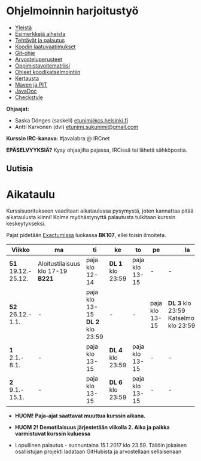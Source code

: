 # Ohjelmoinnin harjoitustyö
* [Yleistä](ohjeet/Yleista.md)
* [Esimerkkejä aiheista](ohjeet/Esimerkkeja-aiheista.md)
* [Tehtävät ja palautus](ohjeet/Tehtavat-ja-palautus.md)
* [Koodin laatuvaatimukset](ohjeet/Koodin-laatuvaatimukset.md)
* [Git-ohje](ohjeet/Git-ohje.md)
* [Arvosteluperusteet](ohjeet/Arvosteluperusteet.md)
* [Oppimistavoitematriisi](http://www.cs.helsinki.fi/courses/58160/matriisi)
* [Ohjeet koodikatselmointiin](ohjeet/Koodikatselmointi.md)
* [Kertausta](ohjeet/Kertausta.md)
* [Maven ja PIT](ohjeet/Maven-ja-PIT.md)
* [JavaDoc](ohjeet/JavaDoc.md)
* [Checkstyle](ohjeet/Checkstyle.md)

**Ohjaajat:**
* Saska Dönges (saskeli) etunimi@cs.helsinki.fi
* Antti Karvonen (dvl) etunimi.sukunimi@gmail.com

**Kurssin IRC-kanava**:
\#javalabra @ IRCnet

**EPÄSELVYYKSIÄ?** Kysy ohjaajilta pajassa, IRCissä tai lähetä sähköpostia.

## Uutisia

# Aikataulu

Kurssisuoritukseen vaaditaan aikataulussa pysymystä, joten kannattaa pitää aikataulusta kiinni! Kolme myöhästynyttä palautusta tulkitaan kurssin keskeytykseksi.

Pajat pidetään [Exactumissa](http://www.helsinki.fi/teknos/opetustilat/kumpula/gh2b/default.htm) luokassa **BK107**, ellei toisin ilmoiteta.

| Viikko | ma | ti | ke | to | pe | la | su |
| --- | --- | --- | --- | --- | --- | --- | --- |
| **51** <br> 19.12.-<br>25.12. | Aloitustilaisuus<br>klo 17-19 **B221** | paja klo 12-14 | **DL 1** klo 23:59 | paja klo 13-15 | - | - | - |
| **52** <br> 26.12.-<br>1.1. | - | paja klo 13-15 <br/> **DL 2** klo 23:59 | - | - | paja klo 13-15 | **DL 3** klo 23:59<br>Katselmointi1<br> klo 23:59| - |
| **1** <br> 2.1.-<br>8.1.  | - | paja klo 13-15 | **DL 4** klo 23:59 | paja klo 13-15 | - | - | **DL 5** klo 23:59 <br>Katselmointi2<br> klo 23:59 |
| **2** <br> 9.1.-<br>15.1.  | - | paja klo 13-15 | **DL 6** klo 23:59 | paja klo 13-15 | - | - | **Loppupalautus**<br>klo 23:59 |

* **HUOM!** **Paja-ajat saattavat muuttua kurssin aikana.**

* **HUOM 2!** **Demotilaisuus järjestetään viikolla 2. Aika ja paikka varmistuvat kurssin kuluessa**

* Lopullinen palautus - sunnuntaina 15.1.2017 klo 23.59. Tällöin jokaisen osallistujan projekti ladataan GitHubista ja arvostellaan sellaisenaan
